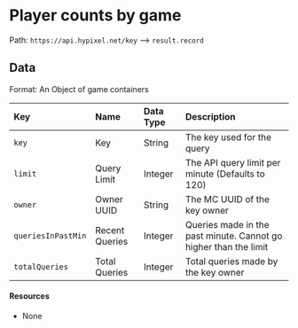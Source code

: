 # Player counts by game
Path: `https://api.hypixel.net/key` --> `result.record`

## Data
Format: An Object of game containers

|Key|Name|Data Type|Description|
|:-|:-|:-|:-|
|`key`|Key|String|The key used for the query|
|`limit`|Query Limit|Integer|The API query limit per minute (Defaults to 120)|
|`owner`|Owner UUID|String|The MC UUID of the key owner|
|`queriesInPastMin`|Recent Queries|Integer|Queries made in the past minute. Cannot go higher than the limit|
|`totalQueries`|Total Queries|Integer|Total queries made by the key owner|

#### Resources
- None